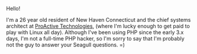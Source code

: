 <!-- Name: User/MikeConigliaro -->
<!-- Version: 3 -->
<!-- Last-Modified: 2006/03/10 23:40:41 -->
<!-- Author: mikeConigliaro -->
Hello!

I'm a 26 year old resident of New Haven Connecticut and the chief systems architect at [ProActive Technologies](http://www.getproactivenow.com/), (where I'm lucky enough to get paid to play with Linux all day).  Although I've been using PHP since the early 3.x days, I'm not a full-time PHP hacker, so I'm sorry to say that I'm probably not the guy to answer your Seagull questions. =)